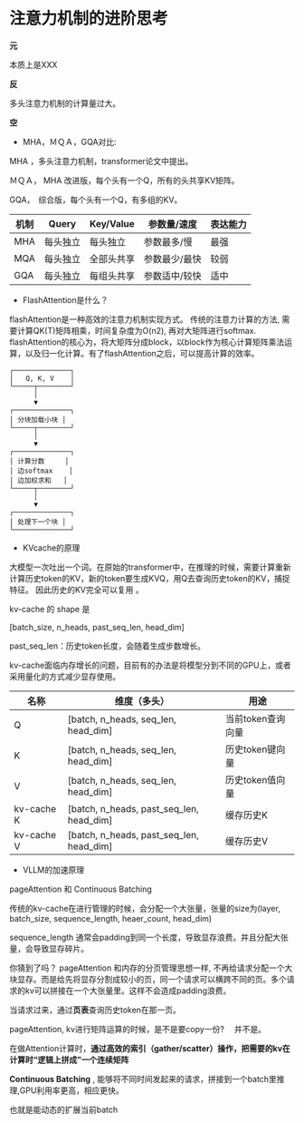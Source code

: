 # 注意力机制的进阶思考

**元**

本质上是XXX

**反**

多头注意力机制的计算量过大。  



**空**

- MHA，ＭＱＡ，GQA对比:

MHA ，多头注意力机制，transformer论文中提出。

ＭＱＡ， MHA 改进版，每个头有一个Q，所有的头共享KV矩阵。

GQA，　综合版，每个头有一个Q，有多组的KV。

| 机制 | Query    | Key/Value  | 参数量/速度   | 表达能力 |
| ---- | -------- | ---------- | ------------- | -------- |
| MHA  | 每头独立 | 每头独立   | 参数最多/慢   | 最强     |
| MQA  | 每头独立 | 全部头共享 | 参数最少/最快 | 较弱     |
| GQA  | 每头独立 | 每组头共享 | 参数适中/较快 | 适中     |



- FlashAttention是什么？

flashAttention是一种高效的注意力机制实现方式。 传统的注意力计算的方法, 需要计算QK(T)矩阵相乘，时间复杂度为O(n2), 再对大矩阵进行softmax.  flashAttention的核心为，将大矩阵分成block，以block作为核心计算矩阵乘法运算，以及归一化计算。有了flashAttention之后，可以提高计算的效率。

```
┌──────────────┐
│   Q, K, V    │
└─────┬────────┘
      │
      ▼
┌──────────────┐
│ 分块加载小块 │
└─────┬────────┘
      │
      ▼
┌──────────────┐
│ 计算分数     │
│ 边softmax    │
│ 边加权求和   │
└─────┬────────┘
      │
      ▼
┌──────────────┐
│ 处理下一个块 │
└──────────────┘

```



- KVcache的原理

大模型一次吐出一个词。在原始的transformer中，在推理的时候，需要计算重新计算历史token的KV，新的token要生成KVQ，用Q去查询历史token的KV，捕捉特征。 因此历史的KV完全可以复用 。

kv-cache 的 shape 是

[batch_size, n_heads, past_seq_len, head_dim]

past_seq_len：历史token长度，会随着生成步数增长。 

kv-cache面临内存增长的问题，目前有的办法是将模型分到不同的GPU上，或者采用量化的方式减少显存使用。

| 名称       | 维度（多头）                             | 用途              |
| ---------- | ---------------------------------------- | ----------------- |
| Q          | [batch, n_heads, seq_len, head_dim]      | 当前token查询向量 |
| K          | [batch, n_heads, seq_len, head_dim]      | 历史token键向量   |
| V          | [batch, n_heads, seq_len, head_dim]      | 历史token值向量   |
| kv-cache K | [batch, n_heads, past_seq_len, head_dim] | 缓存历史K         |
| kv-cache V | [batch, n_heads, past_seq_len, head_dim] | 缓存历史V         |





- VLLM的加速原理

pageAttention 和 Continuous Batching

传统的kv-cache在进行管理的时候，会分配一个大张量，张量的size为(layer, batch_size, sequence_length, heaer_count,  head_dim)

sequence_length 通常会padding到同一个长度，导致显存浪费。并且分配大张量，会导致显存碎片。

你猜到了吗？ pageAttention 和内存的分页管理思想一样, 不再给请求分配一个大块显存。而是给先将显存分割成较小的页，同一个请求可以横跨不同的页。多个请求的kv可以拼接在一个大张量里。这样不会造成padding浪费。

当请求过来，通过**页表**查询历史token在那一页。

pageAttention,  kv进行矩阵运算的时候，是不是要copy一份? 　并不是。

 在做Attention计算时，**通过高效的索引（gather/scatter）操作，把需要的kv在计算时“逻辑上拼成”一个连续矩阵**

**Continuous Batching**  , 能够将不同时间发起来的请求，拼接到一个batch里推理,GPU利用率更高，相应更快。

也就是能动态的扩展当前batch 



